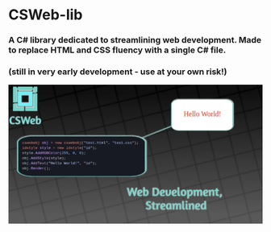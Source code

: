 # CSWeb-lib
### A C# library dedicated to streamlining web development. Made to replace HTML and CSS fluency with a single C# file.
### (still in very early development - use at your own risk!)
<img src="Images/main.png"></img>

